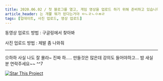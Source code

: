 ```yaml
---
title: 2020.06.02 / 첫 블로그를 열고, 게임 영상을 업로드 하기 위해 준비하고 있습니다.
article_header: 는 개뿔 뭐가 된다는거야 ㅁㄴㄹㄴㅇㄻㄹ
tags: [업데이트, 사진 업로드, 영상 업로드]
---
```


동영상 업로드 방법 : 구글링에서 찾아봐

사진 업로드 방법 : 제발 좀 나와줘 

<!--more-->

---

으하하 사실 나도 잘 몰라~ 진짜 하..... 만들것은 많은데 강의도 들어야하고... 밤 새실 분 연락주세요~~ ^^7

[![Star This Project](https://img.shields.io/github/stars/kitian616/jekyll-TeXt-theme.svg?label=Stars&style=social)](https://github.com/kitian616/jekyll-TeXt-theme/)
